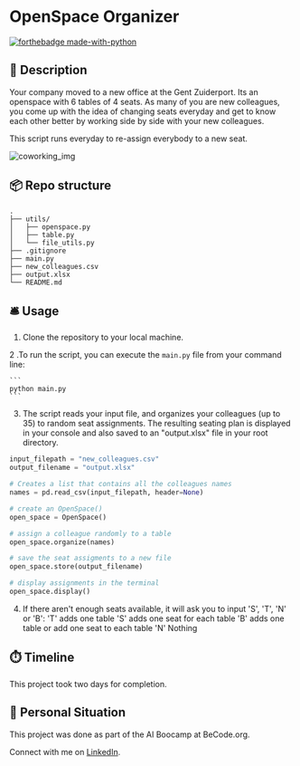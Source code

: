 # OpenSpace Organizer
[![forthebadge made-with-python](https://ForTheBadge.com/images/badges/made-with-python.svg)](https://www.python.org/)


## 🏢 Description

Your company moved to a new office at the Gent Zuiderport. Its an openspace with 6 tables of 4 seats. As many of you are new colleagues, you come up with the idea of changing seats everyday and get to know each other better by working side by side with your new colleagues. 

This script runs everyday to re-assign everybody to a new seat.

![coworking_img](https://images.unsplash.com/photo-1519389950473-47ba0277781c?w=600&auto=format&fit=crop&q=60&ixlib=rb-4.0.3&ixid=M3wxMjA3fDB8MHxzZWFyY2h8NDd8fGRpdmVyc2UlMjB0ZWFtfGVufDB8fDB8fHwy)

## 📦 Repo structure

```
.
├── utils/
│   ├── openspace.py
│   ├── table.py
│   └── file_utils.py
├── .gitignore
├── main.py
├── new_colleagues.csv
├── output.xlsx
└── README.md
```

## 🛎️ Usage

1. Clone the repository to your local machine.

2 .To run the script, you can execute the `main.py` file from your command line:

    ```
    python main.py
    ```

3. The script reads your input file, and organizes your colleagues (up to 35) to random seat assignments. The resulting seating plan is displayed in your console and also saved to an "output.xlsx" file in your root directory.

```python
input_filepath = "new_colleagues.csv"
output_filename = "output.xlsx"

# Creates a list that contains all the colleagues names
names = pd.read_csv(input_filepath, header=None)

# create an OpenSpace()
open_space = OpenSpace()

# assign a colleague randomly to a table
open_space.organize(names)

# save the seat assigments to a new file
open_space.store(output_filename)

# display assignments in the terminal
open_space.display()
```
4. If there aren't enough seats available, it will ask you to input 'S', 'T', 'N' or 'B':
    'T' adds one table
    'S' adds one seat for each table
    'B' adds one table or add one seat to each table
    'N' Nothing

## ⏱️ Timeline

This project took two days for completion.

## 📌 Personal Situation
This project was done as part of the AI Boocamp at BeCode.org. 

Connect with me on [LinkedIn](https://www.linkedin.com/in/vriveraq/).